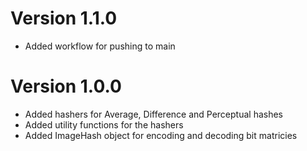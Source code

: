 # Version 1.1.0

- Added workflow for pushing to main

# Version 1.0.0

- Added hashers for Average, Difference and Perceptual hashes
- Added utility functions for the hashers
- Added ImageHash object for encoding and decoding bit matricies